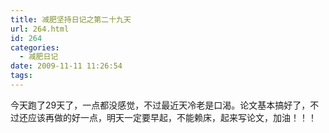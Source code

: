 ```yaml
---
title: 减肥坚持日记之第二十九天
url: 264.html
id: 264
categories:
  - 减肥日记
date: 2009-11-11 11:26:54
tags:
---
```


今天跑了29天了，一点都没感觉，不过最近天冷老是口渴。论文基本搞好了，不过还应该再做的好一点，明天一定要早起，不能赖床，起来写论文，加油！！！